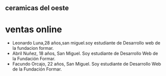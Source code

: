 ## ceramicas del oeste
# ventas online
- Leonardo Luna,28 años,san miguel.soy estudiante de Desarrollo  web de la fundacion formar.
- Abril Nuñez, 18 años, San Miguel. Soy estudiante de Desarrollo Web de la Fundación Formar.
- Facundo Orcajo, 22 años, San Miguel. Soy estudiante de Desarrollo Web de la Fundación Formar.